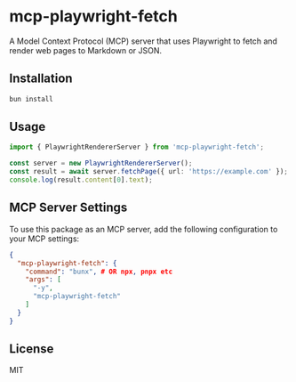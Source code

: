 # mcp-playwright-fetch

A Model Context Protocol (MCP) server that uses Playwright to fetch and render web pages to Markdown or JSON.

## Installation

```bash
bun install
```

## Usage

```typescript
import { PlaywrightRendererServer } from 'mcp-playwright-fetch';

const server = new PlaywrightRendererServer();
const result = await server.fetchPage({ url: 'https://example.com' });
console.log(result.content[0].text);
```

## MCP Server Settings

To use this package as an MCP server, add the following configuration to your MCP settings:
```json
{
  "mcp-playwright-fetch": {
    "command": "bunx", # OR npx, pnpx etc
    "args": [
      "-y",
      "mcp-playwright-fetch"
    ]
  }
}
```

## License

MIT